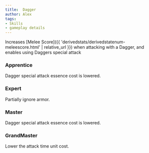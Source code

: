 ```yaml
---
title:  Dagger
author: Alex
tags:
- Skills
- gameplay details
---                               
```






Increases [Melee Score]({{ 'derivedstats/derivedstatenum-meleescore.html' | relative_url }}) when attacking with a Dagger, and enables using Daggers special attack
### Apprentice
Dagger special attack essence cost is lowered.

### Expert
Partially ignore armor.

### Master
Dagger special attack essence cost is lowered.

### GrandMaster
Lower the attack time unit cost.



